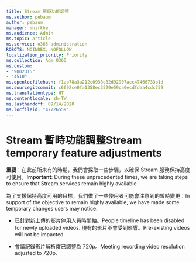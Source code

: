 ```yaml
---
title: Stream 暫時功能調整
ms.author: pebaum
author: pebaum
manager: mnirkhe
ms.audience: Admin
ms.topic: article
ms.service: o365-administration
ROBOTS: NOINDEX, NOFOLLOW
localization_priority: Priority
ms.collection: Adm_O365
ms.custom:
- "9002315"
- "4510"
ms.openlocfilehash: f1ab78a3a212c0938e82d92907acc47466733b1d
ms.sourcegitcommit: c6692ce0fa1358ec3529e59ca0ecdfdea4cdc759
ms.translationtype: HT
ms.contentlocale: zh-TW
ms.lasthandoff: 09/14/2020
ms.locfileid: "47726559"
---
```

# <a name="stream-temporary-feature-adjustments"></a><span data-ttu-id="940ac-102">Stream 暫時功能調整</span><span class="sxs-lookup"><span data-stu-id="940ac-102">Stream temporary feature adjustments</span></span>

<span data-ttu-id="940ac-103">**重要**：在此前所未有的時期，我們會採取一些步驟，以確保 Stream 服務保持高度可使用。</span><span class="sxs-lookup"><span data-stu-id="940ac-103">**Important**: During these unprecedented times, we are taking steps to ensure that Stream services remain highly available.</span></span>

<span data-ttu-id="940ac-104">為了支援保持高度可用的目標，我們做了一些使用者可能會注意到的暫時變更：</span><span class="sxs-lookup"><span data-stu-id="940ac-104">In support of the objective to remain highly available, we have made some temporary changes users may notice:</span></span> 

- <span data-ttu-id="940ac-105">已針對新上傳的影片停用人員時間軸。</span><span class="sxs-lookup"><span data-stu-id="940ac-105">People timeline has been disabled for newly uploaded videos.</span></span> <span data-ttu-id="940ac-106">現有的影片不會受到影響。</span><span class="sxs-lookup"><span data-stu-id="940ac-106">Pre-existing videos will not be impacted.</span></span>

- <span data-ttu-id="940ac-107">會議記錄影片解析度已調整為 720p。</span><span class="sxs-lookup"><span data-stu-id="940ac-107">Meeting recording video resolution adjusted to 720p.</span></span>
